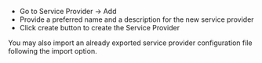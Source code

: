 * Go to Service Provider -> Add
* Provide a preferred name and a description for the new service provider
* Click create button to create the Service Provider

You may also import an already exported service provider configuration file following the import option.